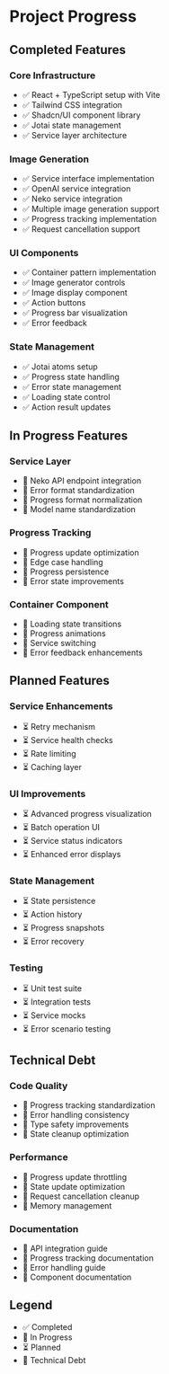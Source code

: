 # Project Progress

## Completed Features

### Core Infrastructure
- ✅ React + TypeScript setup with Vite
- ✅ Tailwind CSS integration
- ✅ Shadcn/UI component library
- ✅ Jotai state management
- ✅ Service layer architecture

### Image Generation
- ✅ Service interface implementation
- ✅ OpenAI service integration
- ✅ Neko service integration
- ✅ Multiple image generation support
- ✅ Progress tracking implementation
- ✅ Request cancellation support

### UI Components
- ✅ Container pattern implementation
- ✅ Image generator controls
- ✅ Image display component
- ✅ Action buttons
- ✅ Progress bar visualization
- ✅ Error feedback

### State Management
- ✅ Jotai atoms setup
- ✅ Progress state handling
- ✅ Error state management
- ✅ Loading state control
- ✅ Action result updates

## In Progress Features

### Service Layer
- 🔄 Neko API endpoint integration
- 🔄 Error format standardization
- 🔄 Progress format normalization
- 🔄 Model name standardization

### Progress Tracking
- 🔄 Progress update optimization
- 🔄 Edge case handling
- 🔄 Progress persistence
- 🔄 Error state improvements

### Container Component
- 🔄 Loading state transitions
- 🔄 Progress animations
- 🔄 Service switching
- 🔄 Error feedback enhancements

## Planned Features

### Service Enhancements
- ⏳ Retry mechanism
- ⏳ Service health checks
- ⏳ Rate limiting
- ⏳ Caching layer

### UI Improvements
- ⏳ Advanced progress visualization
- ⏳ Batch operation UI
- ⏳ Service status indicators
- ⏳ Enhanced error displays

### State Management
- ⏳ State persistence
- ⏳ Action history
- ⏳ Progress snapshots
- ⏳ Error recovery

### Testing
- ⏳ Unit test suite
- ⏳ Integration tests
- ⏳ Service mocks
- ⏳ Error scenario testing

## Technical Debt

### Code Quality
- 🔧 Progress tracking standardization
- 🔧 Error handling consistency
- 🔧 Type safety improvements
- 🔧 State cleanup optimization

### Performance
- 🔧 Progress update throttling
- 🔧 State update optimization
- 🔧 Request cancellation cleanup
- 🔧 Memory management

### Documentation
- 🔧 API integration guide
- 🔧 Progress tracking documentation
- 🔧 Error handling guide
- 🔧 Component documentation

## Legend
- ✅ Completed
- 🔄 In Progress
- ⏳ Planned
- 🔧 Technical Debt